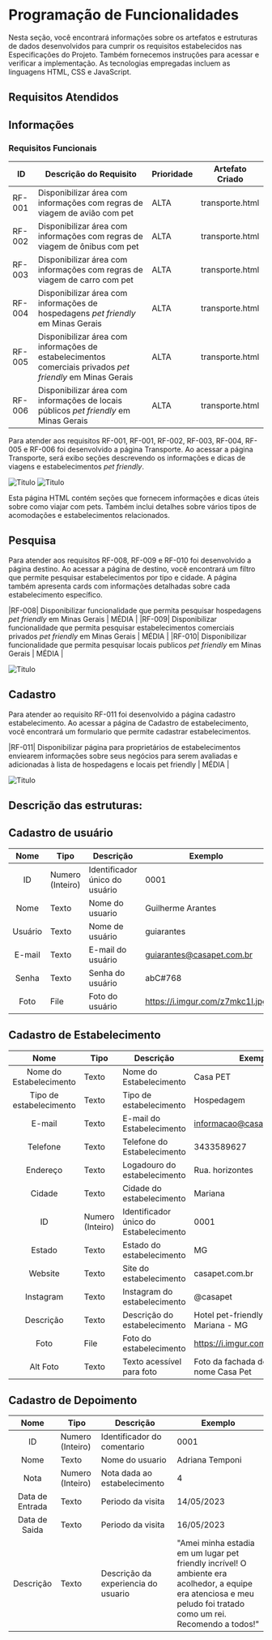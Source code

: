 # Programação de Funcionalidades
Nesta seção, você encontrará informações sobre os artefatos e estruturas de dados desenvolvidos para cumprir os requisitos estabelecidos nas Especificações do Projeto. Também fornecemos instruções para acessar e verificar a implementação. As tecnologias empregadas incluem as linguagens HTML, CSS e JavaScript.

## Requisitos Atendidos

## Informações 
### Requisitos Funcionais

|ID    | Descrição do Requisito | Prioridade | Artefato Criado |
|------|------------------------|------------|-----------------|
|RF-001| Disponibilizar área com informações com regras de viagem de avião com pet | ALTA | transporte.html| 
|RF-002| Disponibilizar área com informações com regras de viagem de ônibus com pet | ALTA | transporte.html| 
|RF-003| Disponibilizar área com informações com regras de viagem de carro com pet | ALTA | transporte.html|   
|RF-004| Disponibilizar área com informações de hospedagens *pet friendly* em Minas Gerais | ALTA | transporte.html|   
|RF-005| Disponibilizar área com informações de estabelecimentos comerciais privados *pet friendly* em Minas Gerais | ALTA | transporte.html|  
|RF-006| Disponibilizar área com informações de locais públicos *pet friendly* em Minas Gerais | ALTA | transporte.html|  

Para atender aos requisitos RF-001, RF-001, RF-002, RF-003, RF-004, RF-005 e RF-006 foi desenvolvido a página Transporte.
Ao acessar a página Transporte, será exibo seções descrevendo os informações e dicas de viagens e estabelecimentos *pet friendly*.

![Titulo](img/Transporte1.png)
![Titulo](img/transporte2.png)

Esta página HTML contém seções que fornecem informações e dicas úteis sobre como viajar com pets. Também inclui detalhes sobre vários tipos de acomodações e estabelecimentos relacionados.

## Pesquisa 

Para atender aos requisitos RF-008, RF-009 e RF-010 foi desenvolvido a página destino.
Ao acessar a página de destino, você encontrará um filtro que permite pesquisar estabelecimentos por tipo e cidade. A página também apresenta cards com informações detalhadas sobre cada estabelecimento específico.

|RF-008| Disponibilizar funcionalidade que permita pesquisar hospedagens *pet friendly* em Minas Gerais | MÉDIA | 
|RF-009| Disponibilizar funcionalidade que permita pesquisar estabelecimentos comerciais privados *pet friendly* em Minas Gerais | MÉDIA |
|RF-010| Disponibilizar funcionalidade que permita pesquisar locais publicos *pet friendly* em Minas Gerais | MÉDIA |

![Titulo](img/destinos1.png)

## Cadastro 

Para atender ao requisito RF-011 foi desenvolvido a página cadastro estabelecimento.
Ao acessar a página de Cadastro de estabelecimento, você encontrará um formulario que permite cadastrar estabelecimentos.

|RF-011| Disponibilizar página para proprietários de estabelecimentos enviearem informações sobre seus negócios para serem avaliadas e adicionadas à lista de hospedagens e locais pet friendly  | MÉDIA |

![Titulo](img/cadastro-estabelecimento.png)


## Descrição das estruturas:

## Cadastro de usuário
|  **Nome**      | **Tipo**          | **Descrição**                             | **Exemplo**                                    |
|:--------------:|-------------------|-------------------------------------------|------------------------------------------------|
| ID          | Numero (Inteiro)   | Identificador único do usuário  | 0001                |
| Nome        | Texto              | Nome do usuario                 | Guilherme Arantes  |
| Usuário     | Texto              | Nome de usuário                 | guiarantes         |
| E-mail      | Texto              | E-mail do usuário               | guiarantes@casapet.com.br|
| Senha       | Texto              | Senha do usuário	               | abC#768          |
| Foto        | File               | Foto do usuário                 | https://i.imgur.com/z7mkc1I.jpg |

## Cadastro de Estabelecimento
|  **Nome**      | **Tipo**          | **Descrição**                             | **Exemplo**                                    |
|:--------------:|-------------------|-------------------------------------------|------------------------------------------------|
| Nome do Estabelecimento       | Texto             | Nome do Estabelecimento                 | Casa PET |
|Tipo de estabelecimento        | Texto             | Tipo de estabelecimento                 | Hospedagem |
| E-mail       | Texto             | E-mail do Estabelecimento                | informacao@casapet.com.br|
| Telefone      | Texto             | Telefone do Estabelecimento                | 3433589627|
| Endereço    | Texto             | Logadouro do estabelecimento       | Rua. horizontes  |
| Cidade      | Texto             | Cidade do estabelecimento    | Mariana   |
| ID          | Numero (Inteiro)  | Identificador único do Estabelecimento  | 0001                |
| Estado      | Texto             | Estado do estabelecimento    |  MG    |
| Website    | Texto             | Site do estabelecimento                  | casapet.com.br       | 
| Instagram   | Texto             | Instagram do estabelecimento                  | @casapet       | 
| Descrição   | Texto             | Descrição do estabelecimento           | Hotel pet-friendly localizado em Mariana - MG |
| Foto        | File              | Foto do estabelecimento                | https://i.imgur.com/JEzXkMF.jpg |
| Alt Foto    | Texto             | Texto acessível para foto              | Foto da fachada do hotel com o nome Casa Pet |

## Cadastro de Depoimento
|  **Nome**      | **Tipo**          | **Descrição**                             | **Exemplo**                                    |
|:--------------:|-------------------|-------------------------------------------|------------------------------------------------|
| ID               | Numero (Inteiro)  | Identificador  do comentario    | 0001                |
| Nome             | Texto             | Nome do usuario                 | Adriana Temponi  |
| Nota             | Numero (Inteiro)  | Nota dada ao estabelecimento       | 4  |
| Data de Entrada  | Texto             | Periodo da visita        |14/05/2023    |
| Data de Saida    | Texto             | Periodo da visita        |16/05/2023    |
| Descrição        | Texto             | Descrição da experiencia do usuario   |  "Amei minha estadia em um lugar pet friendly incrível! O ambiente era acolhedor, a equipe era atenciosa e meu peludo foi tratado como um rei. Recomendo a todos!"    |
